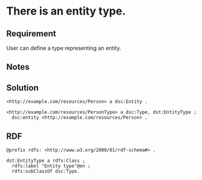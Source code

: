# There is an entity type.

## Requirement
User can define a type representing an entity.

## Notes


## Solution
```Turtle
<http://example.com/resources/Person> a dsc:Entity .

<http://example.com/resources/PersonType> a dsc:Type, dst:EntityType ;
  dsc:entity <http://example.com/resources/Person> .
```

## RDF
```Turtle
@prefix rdfs: <http://www.w3.org/2000/01/rdf-schema#> .

dst:EntityType a rdfs:Class ;
  rdfs:label "Entity type"@en ;
  rdfs:subClassOf dsc:Type.
```
